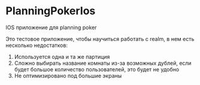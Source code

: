 # PlanningPokerIos
IOS приложение для planning poker

Это тестовое приложение, чтобы научиться работать с realm, в нем есть несколько недостатков:

1. Используется одна и та же партиция
2. Сложно выбирать название комнаты из-за возможных дублей, если будет большое количество пользователей, это будет не удобно
3. Не оптимизировано под большие экраны
